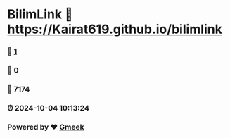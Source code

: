 # BilimLink :link: https://Kairat619.github.io/bilimlink 
### :page_facing_up: [1](https://Kairat619.github.io/bilimlink/tag.html) 
### :speech_balloon: 0 
### :hibiscus: 7174 
### :alarm_clock: 2024-10-04 10:13:24 
### Powered by :heart: [Gmeek](https://github.com/Meekdai/Gmeek)
